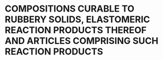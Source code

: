 # COMPOSITIONS CURABLE TO RUBBERY SOLIDS, ELASTOMERIC REACTION PRODUCTS THEREOF AND ARTICLES COMPRISING SUCH REACTION PRODUCTS